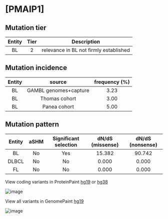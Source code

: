 # [PMAIP1]

## Mutation tier

|Entity|Tier|Description                           |
|:------:|:----:|--------------------------------------|
|BL    |2   |relevance in BL not firmly established|
## Mutation incidence

|Entity|source               |frequency (%)|
|:------:|:---------------------:|:-------------:|
|BL    |GAMBL genomes+capture|3.23         |
|BL    |Thomas cohort        |3.00         |
|BL    |Panea cohort         |5.00         |

## Mutation pattern

|Entity|aSHM|Significant selection|dN/dS (missense)|dN/dS (nonsense)|
|:------:|:----:|:---------------------:|:----------------:|:----------------:|
|BL    |No  |Yes                  |15.382          |90.742          |
|DLBCL |No  |No                   | 0.000          | 0.000          |
|FL    |No  |No                   | 0.000          | 0.000          |



View coding variants in ProteinPaint [hg19](https://www.bcgsc.ca/downloads/morinlab/GAMBL/test/genes/PMAIP1_protein.html)  or [hg38](https://www.bcgsc.ca/downloads/morinlab/GAMBL/test/genes/PMAIP1_protein_hg38.html)

![image](../../images/proteinpaint/PMAIP1_NM_021127.svg)

View all variants in GenomePaint [hg19](https://www.bcgsc.ca/downloads/morinlab/GAMBL/test/genes/PMAIP1.html)

![image](../../images/proteinpaint/PMAIP1.svg)
